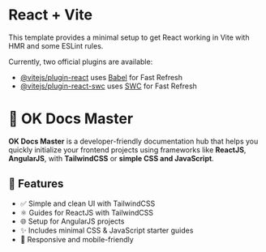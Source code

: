 # React + Vite

This template provides a minimal setup to get React working in Vite with HMR and some ESLint rules.

Currently, two official plugins are available:

- [@vitejs/plugin-react](https://github.com/vitejs/vite-plugin-react/blob/main/packages/plugin-react) uses [Babel](https://babeljs.io/) for Fast Refresh
- [@vitejs/plugin-react-swc](https://github.com/vitejs/vite-plugin-react/blob/main/packages/plugin-react-swc) uses [SWC](https://swc.rs/) for Fast Refresh

# 🚀 OK Docs Master

**OK Docs Master** is a developer-friendly documentation hub that helps you quickly initialize your frontend projects using frameworks like **ReactJS**, **AngularJS**, with **TailwindCSS** or **simple CSS and JavaScript**.



## 📌 Features

- ✅ Simple and clean UI with TailwindCSS
- ⚛️ Guides for ReactJS with TailwindCSS
- 🌐 Setup for AngularJS projects
- ✨ Includes minimal CSS & JavaScript starter guides
- 📱 Responsive and mobile-friendly
 
 
